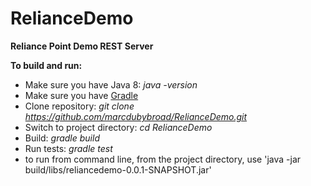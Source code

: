 # RelianceDemo

**Reliance Point Demo REST Server**

**To build and run:**
 - Make sure you have Java 8: *java -version*
 - Make sure you have [Gradle](https://gradle.org/downloads)
 - Clone repository: *git clone https://github.com/marcdubybroad/RelianceDemo.git*
 - Switch to project directory: *cd RelianceDemo*
 - Build: *gradle build*
 - Run tests: *gradle test*
 - to run from command line, from the project directory, use 'java -jar build/libs/reliancedemo-0.0.1-SNAPSHOT.jar'
